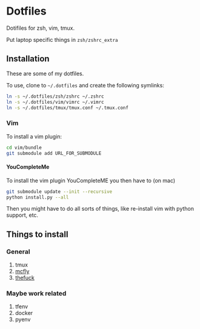 # Dotfiles

Dotifiles for zsh, vim, tmux.

Put laptop specific things in `zsh/zshrc_extra`

## Installation

These are some of my dotfiles.

To use, clone to `~/.dotfiles` and create the following symlinks:

```bash
ln -s ~/.dotfiles/zsh/zshrc ~/.zshrc
ln -s ~/.dotfiles/vim/vimrc ~/.vimrc
ln -s ~/.dotfiles/tmux/tmux.conf ~/.tmux.conf
```

### Vim

To install a vim plugin:

```bash
cd vim/bundle
git submodule add URL_FOR_SUBMODULE
```

#### YouCompleteMe

To install the vim plugin YouCompleteME you then have to (on mac)
```bash
git submodule update --init --recursive
python install.py --all
```

Then you might have to do all sorts of things, like re-install vim with
python support, etc.

## Things to install

### General

1. tmux
2. [mcfly](https://github.com/cantino/mcfly)
3. [thefuck](https://github.com/nvbn/thefuck#installation)

### Maybe work related

1. tfenv
2. docker
3. pyenv
